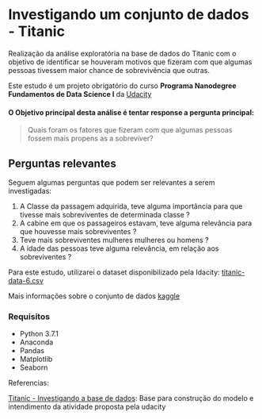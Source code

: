 # Investigando um conjunto de dados - Titanic

Realização da análise exploratória na base de dados do Titanic com o objetivo de identificar se houveram motivos que fizeram com que algumas pessoas tivessem maior chance de sobrevivência que outras.

Este estudo é um projeto obrigatório do curso <b>Programa Nanodegree Fundamentos de Data Science I</b> da [Udacity](http://www.udacity.com/)

#### O Objetivo principal desta análise é tentar response a pergunta principal:

> Quais foram os fatores que fizeram com que algumas pessoas fossem mais propens as a sobreviver?

## Perguntas relevantes 

Seguem algumas perguntas que podem ser relevantes a serem investigadas:

1. A Classe da passagem adquirida, teve alguma importância para que tivesse mais sobreviventes de determinada classe ?
2. A cabine em que os passageiros estavam, teve alguma relevância para que houvesse mais sobreviventes ?
3. Teve mais sobreviventes mulheres mulheres ou homens ?
4. A idade das pessoas teve alguma relevância, em relação aos sobreviventes ?



Para este estudo, utilizarei o dataset disponibilizado pela Idacity: 
[titanic-data-6.csv](https://d17h27t6h515a5.cloudfront.net/topher/2017/October/59e4fe3d_titanic-data-6/titanic-data-6.csv)

Mais informações sobre o conjunto de dados [kaggle](https://www.kaggle.com/c/titanic/data)

### Requisitos

- Python 3.7.1
- Anaconda
- Pandas
- Matplotlib
- Seaborn

Referencias:

[Titanic - Investigando a base de dados](https://github.com/marcioozorio/titanic-investigando-a-base-de-dados): Base para construção do modelo e intendimento da atividade proposta pela udacity
